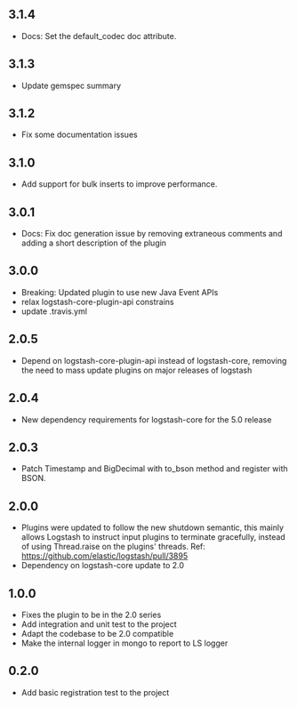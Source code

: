 ## 3.1.4
  - Docs: Set the default_codec doc attribute.

## 3.1.3
  - Update gemspec summary

## 3.1.2
  - Fix some documentation issues

## 3.1.0
 - Add support for bulk inserts to improve performance.

## 3.0.1
 - Docs: Fix doc generation issue by removing extraneous comments and adding a short description of the plugin

## 3.0.0
 - Breaking: Updated plugin to use new Java Event APIs
 - relax logstash-core-plugin-api constrains
 - update .travis.yml

## 2.0.5
  - Depend on logstash-core-plugin-api instead of logstash-core, removing the need to mass update plugins on major releases of logstash

## 2.0.4
  - New dependency requirements for logstash-core for the 5.0 release

## 2.0.3
 - Patch Timestamp and BigDecimal with to_bson method and register with BSON.

## 2.0.0
 - Plugins were updated to follow the new shutdown semantic, this mainly allows Logstash to instruct input plugins to terminate gracefully,
   instead of using Thread.raise on the plugins' threads. Ref: https://github.com/elastic/logstash/pull/3895
 - Dependency on logstash-core update to 2.0

## 1.0.0
 - Fixes the plugin to be in the 2.0 series
 - Add integration and unit test to the project
 - Adapt the codebase to be 2.0 compatible
 - Make the internal logger in mongo to report to LS logger

## 0.2.0
 - Add basic registration test to the project
